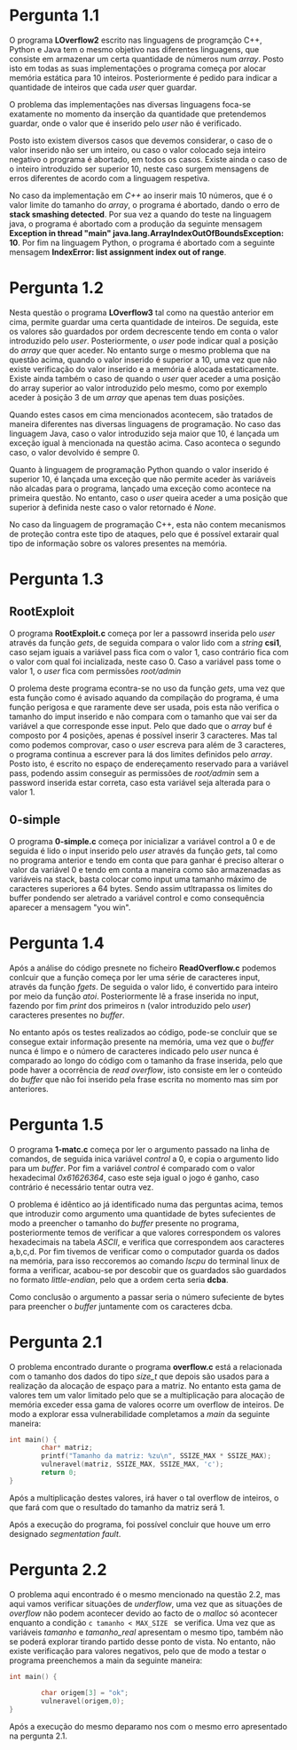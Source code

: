 # Pergunta 1.1

O programa **LOverflow2** escrito nas linguagens de programção C++, Python e Java tem o mesmo objetivo nas diferentes linguagens, que consiste em armazenar um certa quantidade de números num *array*. Posto isto em todas as suas implementações o programa começa por alocar memória estática para 10 inteiros. Posteriormente é pedido para indicar a quantidade de inteiros que cada *user* quer guardar.

O problema das implementações nas diversas linguagens foca-se exatamente no momento da inserção da quantidade que pretendemos guardar, onde o valor que é inserido pelo *user* não é verificado. 

Posto isto existem diversos casos que devemos considerar, o caso de o valor inserido não ser um inteiro, ou caso o valor colocado seja inteiro negativo o programa é abortado, em todos os casos. Existe ainda o caso de o inteiro introduzido ser superior 10, neste caso surgem mensagens de erros diferentes de acordo com a linguagem respetiva.

No caso da implementação em *C++* ao inserir mais 10 números, que é o valor limite do tamanho do *array*, o programa é abortado, dando o erro de **stack smashing detected**. Por sua vez a quando do teste na linguagem java, o programa é abortado com a produção da seguinte mensagem  **Exception in thread "main" java.lang.ArrayIndexOutOfBoundsException: 10**. Por fim na linguagem Python, o programa é abortado com a seguinte mensagem  **IndexError: list assignment index out of range**. 

# Pergunta 1.2

Nesta questão o programa **LOverflow3** tal como na questão anterior em cima, permite guardar uma certa quantidade de inteiros. De seguida, este os valores são guardados por ordem decrescente tendo em conta o valor introduzido pelo *user*. Posteriormente, o *user* pode indicar qual a posição do *array* que quer aceder. No entanto surge o mesmo problema que na questão acima, quando o valor inserido é superior a 10, uma vez que não existe verificação do valor inserido e a memória é alocada estaticamente. Existe ainda também o caso de quando o *user* quer aceder a uma posição do array superior ao valor introduzido pelo mesmo, como por exemplo aceder à posição 3 de um *array* que apenas tem duas posições.

Quando estes casos em cima mencionados acontecem, são tratados de maneira diferentes nas diversas linguagens de programação. No caso das linguagem Java, caso o valor introduzido seja maior que 10, é lançada um exceção igual à mencionada na questão acima. Caso aconteca o segundo caso, o valor devolvido é sempre 0.

Quanto à linguagem de programação Python quando o valor inserido é superior 10, é lançada uma exceção que não permite aceder às variáveis não alcadas para o programa, lançado uma exceção como acontece na primeira questão. No entanto, caso o *user* queira aceder a uma posição que superior à definida neste caso o valor retornado é *None*.

No caso da linguagem de programação C++, esta não contem mecanismos de proteção contra este tipo de ataques, pelo que é possível extarair qual tipo de informação sobre os valores presentes na memória.

# Pergunta 1.3

## RootExploit

O programa **RootExploit.c** começa por ler a passowrd inserida pelo *user* através da função *gets*, de seguida compara o valor lido com a *string* **csi1**, caso sejam iguais a variável pass fica com o valor 1, caso contrário fica com o valor com qual foi incializada, neste caso 0. Caso a variável pass tome o valor 1, o *user* fica com permissões *root/admin*

O prolema deste programa econtra-se no uso da função *gets*, uma vez que esta função como é avisado aquando da compilação do programa, é uma função perigosa e que raramente deve ser usada, pois esta não verifica o tamanho do imput inserido e não compara com o tamanho que vai ser da variável a que corresponde esse input. Pelo que dado que o *array* buf é composto por 4 posições, apenas é possível inserir 3 caracteres. Mas tal como podemos comprovar, caso o *user* escreva para além de 3 caracteres, o programa continua a escrever para lá dos limites definidos pelo *array*. Posto isto, é escrito no espaço de endereçamento reservado para a variável pass, podendo assim conseguir as permissões de *root/admin* sem a password inserida estar correta, caso esta variável seja alterada para o valor 1.

## 0-simple

O programa **0-simple.c** começa por inicializar a variável control a 0 e de seguida é lido o input inserido pelo *user* através da função *gets*, tal como no programa anterior e tendo em conta que para ganhar é preciso alterar o valor da variável 0 e tendo em conta a maneira como são armazenadas as variáveis na stack, basta colocar como input uma tamanho máximo de caracteres superiores a 64 bytes. Sendo assim utltrapassa os limites do buffer pondendo ser aletrado a variável control e como consequência aparecer a mensagem "you win".

# Pergunta 1.4

Após a análise do código presnete no ficheiro **ReadOverflow.c** podemos conlcuir que a função começa por ler uma série de caracteres input, através da função *fgets*. De seguida o valor lido, é convertido para inteiro por meio da função *atoi*. Posteriormente lê a frase inserida no input, fazendo por fim *print* dos primeiros n (valor introduzido pelo *user*) caracteres presentes no *buffer*. 

No entanto após os testes realizados ao código, pode-se concluir que se consegue extair informação presente na memória, uma vez que o *buffer* nunca é limpo e o número de caracteres indicado pelo *user* nunca é comparado ao longo do código com o tamanho da frase inserida, pelo que pode haver a ocorrência de *read overflow*, isto consiste em ler o conteúdo do *buffer* que não foi inserido pela frase escrita no momento mas sim por anteriores.

# Pergunta 1.5
O programa **1-matc.c** começa por ler o argumento passado na linha de comandos, de seguida inica variável *control* a 0, e copia o argumento lido para um *buffer*. Por fim a variável *control* é comparado com o valor hexadecimal *0x61626364*, caso este seja igual o jogo é ganho, caso contrário é necessário tentar outra vez.

O problema é idêntico ao já identificado numa das perguntas acima, temos que introduzir como argumento uma quantidade de bytes sufecientes de modo a preencher o tamanho do *buffer* presente no programa, posteriormente temos de verificar a que valores correspondem os valores hexadecimais na tabela *ASCII*, e verifica que correspondem aos caracteres a,b,c,d. Por fim tivemos de verificar como o computador guarda os dados na memória, para isso reccoremos ao comando *lscpu* do terminal linux de forma a verificar, acabou-se por descobir que os guardados são guardados no formato *little-endian*, pelo que a ordem certa seria **dcba**.

Como conclusão o argumento a passar seria o número sufeciente de bytes para preencher o *buffer* juntamente com os caracteres dcba.

# Pergunta 2.1

O problema encontrado durante o programa **overflow.c** está a relacionada com o tamanho dos dados do tipo *size_t* que depois são usados para a realização da alocação de espaço para a matriz. No entanto esta gama de valores tem um valor limitado pelo que se a multiplicação para alocação de memória exceder essa gama de valores ocorre um overflow de inteiros. De modo a explorar essa vulnerabilidade completamos a *main* da seguinte maneira:

```c 
int main() {
        char* matriz;
        printf("Tamanho da matriz: %zu\n", SSIZE_MAX * SSIZE_MAX);
        vulneravel(matriz, SSIZE_MAX, SSIZE_MAX, 'c');
        return 0;
}
```
Após a multiplicação destes valores, irá haver o tal overflow de inteiros, o que fará com que o resultado do tamanho da matriz será 1.

Após a execução do programa, foi possível concluir que houve um erro designado *segmentation fault*.


# Pergunta 2.2
O problema aqui encontrado é o mesmo mencionado na questão 2.2, mas aqui vamos verificar situações de *underflow*, uma vez que as situações de *overflow* não podem acontecer devido ao facto de o *malloc* só acontecer enquanto a condição ```c tamanho < MAX_SIZE ``` se verifica. Uma vez que as variáveis *tamanho* e *tamanho_real* apresentam o mesmo tipo, também não se poderá explorar tirando partido desse ponto de vista. 
No entanto, não existe verificação para valores negativos, pelo que de modo a testar o programa preenchemos a main da seguinte maneira:

```c
int main() {
        
        char origem[3] = "ok";
        vulneravel(origem,0);
}
```

Após a execução do mesmo deparamo nos com o mesmo erro apresentado na pergunta 2.1.